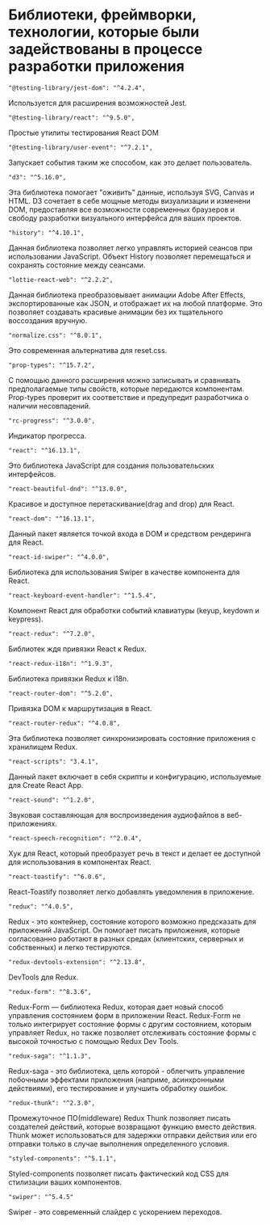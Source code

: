 # Библиотеки, фреймворки, технологии, которые были задействованы в процессе разработки приложения

    "@testing-library/jest-dom": "^4.2.4",
Используется для расширения возможностей Jest.

    "@testing-library/react": "^9.5.0",
Простые утилиты тестирования React DOM

    "@testing-library/user-event": "^7.2.1",
Запускает события таким же способом, как это делает пользователь.

    "d3": "^5.16.0",
 Эта библиотека помогает "оживить" данные, используя SVG, Canvas и HTML. D3 сочетает в себе мощные методы визуализации и изменени DOM, предоставляя все возможности современных браузеров и свободу разработки визуального интерфейса для ваших проектов.

    "history": "^4.10.1",
Данная библиотека позволяет легко управлять историей сеансов при использовании JavaScript. Объект History позволяет  перемещаться и сохранять состояние между сеансами.

    "lottie-react-web": "^2.2.2",   
Данная библиотека преобразовывает анимации Adobe After Effects, экспортированные как JSON, и отображает их на любой платформе. Это позволяет создавать красивые анимации без их тщательного воссоздания вручную.

    "normalize.css": "^8.0.1",
Это современная альтернатива для reset.css.

    "prop-types": "^15.7.2",
С помощью данного расширения можно записывать и сравнивать предполагаемые типы свойств, которые передаются компонентам. Prop-types проверит их соответствие и предупредит разработчика о наличии несовпадений.

    "rc-progress": "^3.0.0",
Индикатор прогресса.

    "react": "^16.13.1",
Это библиотека JavaScript для создания пользовательских интерфейсов.

    "react-beautiful-dnd": "^13.0.0",
Красивое и доступное перетаскивание(drag and drop) для React.

    "react-dom": "^16.13.1",
Данный пакет является точкой входа в DOM и средством рендеринга для React.

    "react-id-swiper": "^4.0.0",
Библиотека для использования Swiper в качестве компонента для React.

    "react-keyboard-event-handler": "^1.5.4",
Компонент React для обработки событий клавиатуры (keyup, keydown и keypress).

    "react-redux": "^7.2.0",
Библиотек ждя привязки React к Redux.
    
    "react-redux-i18n": "^1.9.3",
Библиотека привязки Redux к i18n.

    "react-router-dom": "^5.2.0",
Привязка DOM к маршрутизация в React.

    "react-router-redux": "^4.0.8",
Эта библиотека позволяет синхронизировать состояние приложения с хранилищем Redux.

    "react-scripts": "3.4.1",
Данный пакет включает в себя скрипты и конфигурацию, используемые для Create React App.

    "react-sound": "^1.2.0",
Звуковая составляющая для воспроизведения аудиофайлов в веб-приложениях.

    "react-speech-recognition": "^2.0.4",
Хук для React, который преобразует речь в текст и делает ее доступной для использования в компонентах React.

    "react-toastify": "^6.0.6",
React-Toastify позволяет легко добавлять уведомления в приложение.

    "redux": "^4.0.5",
Redux - это контейнер, состояние которого возможно предсказать для приложений JavaScript. Он помогает писать приложения, которые согласованно работают в разных средах (клиентских, серверных и собственных) и легко тестируются.

    "redux-devtools-extension": "^2.13.8",
DevTools для Redux.

    "redux-form": "^8.3.6",
Redux-Form —  библиотека Redux, которая дает новый способ управления состоянием форм в приложении React.
Redux-Form не только интегрирует состояние формы с другим состоянием, которым управляет Redux, но также позволяет отслеживать состояние формы с высокой точностью с помощью Redux Dev Tools.

    "redux-saga": "^1.1.3",
Redux-saga - это библиотека, цель которой - облегчить управление побочными эффектами приложения (наприме, асинхронными действиями), его тестирование и улучшить обработку ошибок.

    "redux-thunk": "^2.3.0",
Промежуточное ПО(middleware) Redux Thunk позволяет писать создателей действий, которые возвращают функцию вместо действия. Thunk может использоваться для задержки отправки действия или его отправки только в случае выполнения определенного условия.

    "styled-components": "^5.1.1",
Styled-components позволяет писать фактический код CSS для стилизации ваших компонентов.

    "swiper": "^5.4.5"
Swiper - это современный слайдер с ускорением переходов.
